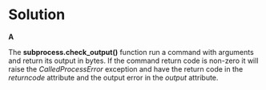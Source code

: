# Solution

**A**

The **subprocess.check_output()** function run a command with arguments and return its output in bytes. If the command return code is non-zero it will
raise the  *CalledProcessError* exception and have the return code in the *returncode* attribute and the output error in the *output* attribute.